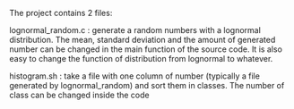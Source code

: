 The project contains 2 files:

lognormal_random.c : generate a random numbers with a lognormal distribution. The mean, standard deviation and the amount of generated number can be changed in the main function of the source code. It is also easy to change the function of distribution from lognormal to whatever.

histogram.sh  : take a file with one column of number (typically a file generated by lognormal_random) and sort them in classes. The number of class can be changed inside the code
